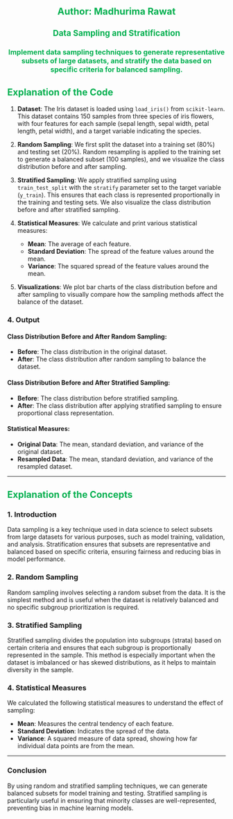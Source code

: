 <div style='text-align:center; color: #00B050'>
<h1 style='font-size: 16pt'>Author: Madhurima Rawat</h1>

<h2 style='font-size: 14pt'>Data Sampling and Stratification</h2>

<h3 style='font-size: 12pt'> Implement data sampling techniques to generate 
representative subsets of large datasets, and stratify the data based on specific criteria for 
balanced sampling.</h3>
</div>

<h2 style='color: #00B050;'>Explanation of the Code</h2>

1. **Dataset**: The Iris dataset is loaded using `load_iris()` from `scikit-learn`. This dataset contains 150 samples from three species of iris flowers, with four features for each sample (sepal length, sepal width, petal length, petal width), and a target variable indicating the species.

2. **Random Sampling**: We first split the dataset into a training set (80%) and testing set (20%). Random resampling is applied to the training set to generate a balanced subset (100 samples), and we visualize the class distribution before and after sampling.

3. **Stratified Sampling**: We apply stratified sampling using `train_test_split` with the `stratify` parameter set to the target variable (`y_train`). This ensures that each class is represented proportionally in the training and testing sets. We also visualize the class distribution before and after stratified sampling.

4. **Statistical Measures**: We calculate and print various statistical measures:

   - **Mean**: The average of each feature.
   - **Standard Deviation**: The spread of the feature values around the mean.
   - **Variance**: The squared spread of the feature values around the mean.

5. **Visualizations**: We plot bar charts of the class distribution before and after sampling to visually compare how the sampling methods affect the balance of the dataset.

### 4. Output

#### Class Distribution Before and After Random Sampling:

- **Before**: The class distribution in the original dataset.
- **After**: The class distribution after random sampling to balance the dataset.

#### Class Distribution Before and After Stratified Sampling:

- **Before**: The class distribution before stratified sampling.
- **After**: The class distribution after applying stratified sampling to ensure proportional class representation.

#### Statistical Measures:

- **Original Data**: The mean, standard deviation, and variance of the original dataset.
- **Resampled Data**: The mean, standard deviation, and variance of the resampled dataset.

---

<h2 style='color: #00B050;'>Explanation of the Concepts</h2>

### 1. Introduction

Data sampling is a key technique used in data science to select subsets from large datasets for various purposes, such as model training, validation, and analysis. Stratification ensures that subsets are representative and balanced based on specific criteria, ensuring fairness and reducing bias in model performance.

### 2. Random Sampling

Random sampling involves selecting a random subset from the data. It is the simplest method and is useful when the dataset is relatively balanced and no specific subgroup prioritization is required.

### 3. Stratified Sampling

Stratified sampling divides the population into subgroups (strata) based on certain criteria and ensures that each subgroup is proportionally represented in the sample. This method is especially important when the dataset is imbalanced or has skewed distributions, as it helps to maintain diversity in the sample.

### 4. Statistical Measures

We calculated the following statistical measures to understand the effect of sampling:

- **Mean**: Measures the central tendency of each feature.
- **Standard Deviation**: Indicates the spread of the data.
- **Variance**: A squared measure of data spread, showing how far individual data points are from the mean.

---

### Conclusion

By using random and stratified sampling techniques, we can generate balanced subsets for model training and testing. Stratified sampling is particularly useful in ensuring that minority classes are well-represented, preventing bias in machine learning models.
